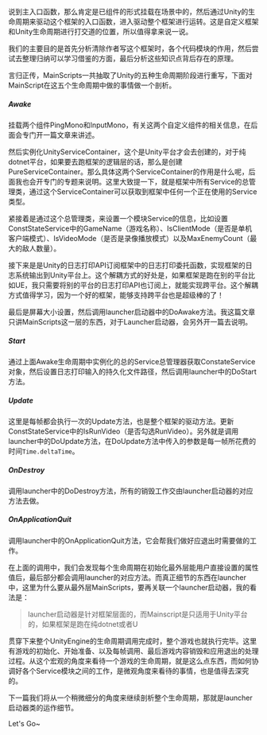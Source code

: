 说到主入口函数，那么肯定是已组件的形式挂载在场景中的，然后通过Unity的生命周期来驱动这个框架的入口函数，进入驱动整个框架进行运转。这是自定义框架和Unity生命周期进行打交道的位置，所以值得拿来说一说。

我们的主要目的是首先分析清除作者写这个框架时，各个代码模块的作用，然后尝试去整理归纳可以学习借鉴的方面，最后分析这些知识点背后存在的原理。

言归正传，MainScripts一共抽取了Unity的五种生命周期阶段进行重写，下面对MainScript在这五个生命周期中做的事情做一个剖析。



 ##### Awake

挂载两个组件PingMono和InputMono，有关这两个自定义组件的相关信息，在后面会专门开一篇文章来讲述。

然后实例化UnityServiceContainer，这个是Unity平台才会去创建的，对于纯dotnet平台，如果要去跑框架的逻辑层的话，那么是创建PureServiceContainer。那么具体这两个ServiceContainer的作用是什么呢，后面我也会开专门的专题来说明。这里大致提一下，就是框架中所有Service的总管理类，通过这个ServiceContainer可以获取到框架中任何一个正在使用的Service类型。

紧接着是通过这个总管理类，来设置一个模块Service的信息，比如设置ConstStateService中的GameName（游戏名称）、IsClientMode（是否是单机客户端模式）、IsVideoMode（是否是录像播放模式）以及MaxEnemyCount（最大的敌人数量）。

接下来是是Unity的日志打印API订阅框架中的日志打印委托函数，实现框架的日志系统输出到Unity平台上。这个解耦方式的好处是，如果框架是跑在别的平台比如UE，我只需要将别的平台的日志打印API也订阅上，就能实现跨平台。这个解耦方式值得学习，因为一个好的框架，能够支持跨平台也是超级棒的了！

最后是屏幕大小设置，然后调用launcher启动器中的DoAwake方法。我这篇文章只讲MainScripts这一层的东西，对于Launcher启动器，会另外开一篇去说明。

##### Start

通过上面Awake生命周期中实例化的总的Service总管理器获取ConstateService对象，然后设置日志打印输入的持久化文件路径，然后调用launcher中的DoStart方法。

##### Update

这里是每帧都会执行一次的Update方法，也是整个框架的驱动方法。更新ConstStateService中的IsRunVideo（是否勾选RunVideo）。另外就是调用launcher中的DoUpdate方法，在DoUpdate方法中传入的参数是每一帧所花费的时间`Time.deltaTime`。

##### OnDestroy

调用launcher中的DoDestroy方法，所有的销毁工作交由launcher启动器的对应方法去做。

##### OnApplicationQuit

调用launcher中的OnApplicationQuit方法，它会帮我们做好应退出时需要做的工作。



在上面的调用中，我们会发现每个生命周期在初始化最外层能用户直接设置的属性值后，最后部分都会调用launcher的对应方法。而真正细节的东西在launcher中，这里为什么要从最外层MainScripts，要再关联一个launcher启动器，我的看法是：

> launcher启动器是针对框架层面的，而Mainscript是只适用于Unity平台的，如果框架是跑在纯dotnet或者U



贯穿下来整个UnityEngine的生命周期调用完成时，整个游戏也就执行完毕。这里有游戏的初始化、开始准备、以及每帧调用、最后游戏内容销毁和应用退出的处理过程。从这个宏观的角度来看待一个游戏的生命周期，就是这么点东西，而如何协调好各个Service模块之间的工作，是微观角度来看待的事情，也是值得去深究的。

下一篇我们将从一个稍微细分的角度来继续剖析整个生命周期，那就是launcher启动器类的运作细节。

Let's Go~

